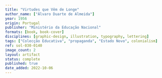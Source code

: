 ```yaml
---
title: "Virtudes que Vêm de Longe"
author_name: ["Álvaro Duarte de Almeida"]
year: 1956
origin: Portugal
publisher: "Ministério da Educação Nacional"
formats: [book, book-cover]
disciplines: [graphic-design, illustration, typography, lettering]
tags: ["Colecção Educativa", "propaganda", "Estado Novo", colonialism]
ref: sol-030-0140
image_count: 2
layout: artifact
status: complete
published: true
date_added: 2022-10-06
---
```

